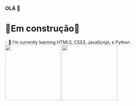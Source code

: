 ### OLÁ 👋
 <h1>🚧Em construção🚧</h1>
- 🌱 I’m currently learning HTML5, CSS3, JavaScript, e Python.
<br>



<div>
	<a href="https://github.com/rafaballerini">
	<img height="180em" src="https://github-readme-stats.vercel.app/api?username=Math1290&show_icons=true&theme=dark&include_all_commits=true&count_private=true"/>
	<img margin-left="2em" height="180em" src="https://github-readme-stats.vercel.app/api/top-langs/?username=Math1290&layout=compact&langs_count=7&theme=dark"/>
	</div>
